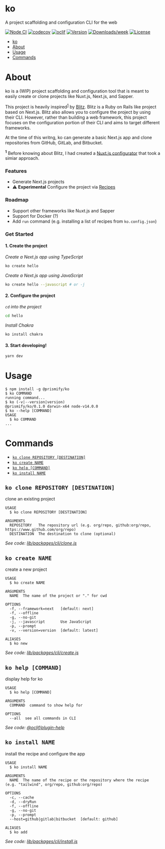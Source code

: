 # ko

A project scaffolding and configuration CLI for the web

[![Node CI](https://github.com/prismify-co/ko/workflows/Node/badge.svg)](https://github.com/prismify-co/ko/actions?query=workflow%3ANode)
[![codecov](https://codecov.io/gh/prismify-co/ko/branch/master/graph/badge.svg)](https://codecov.io/gh/prismify-co/ko)
[![oclif](https://img.shields.io/badge/cli-oclif-brightgreen.svg)](https://oclif.io)
[![Version](https://img.shields.io/npm/v/@prismify/ko.svg)](https://npmjs.org/package/@prismify/ko)
[![Downloads/week](https://img.shields.io/npm/dw/@prismify/ko.svg)](https://npmjs.org/package/@prismify/ko)
[![License](https://img.shields.io/npm/l/@prismify/ko.svg)](https://github.com/prismify-co/ko/blob/master/package.json)

<!-- toc -->
* [ko](#ko)
* [About](#about)
* [Usage](#usage)
* [Commands](#commands)
<!-- tocstop -->

# About

ko is a (WIP) project scaffolding and configuration tool that is meant to easily create or clone projects like Nuxt.js, Next.js, and Sapper.

This project is heavily inspired<sup><a id="one">[1](#one)</a></sup> by [Blitz](https://github.com/blitz-js/blitz). Blitz is a Ruby on Rails like project based on Next.js. Blitz also allows you to configure the project by using their CLI. However, rather than building a web framework, this project focuses on the configuration portion of their CLI and aims to target different frameworks.

At the time of this writng, ko can generate a basic Next.js app and clone repositories from GitHub, GitLab, and Bitbucket.

<sup id="1"><b>1</b></sup> Before knowing about Blitz, I had created a [Nuxt.js configurator](https://www.github.com/prismify-co/ko-utils) that took a simiar approach.

### Features

- Generate Next.js projects
- :warning: **Experimental** Configure the project via [Recipes](https://www.github.com/prismify-co/ko-recipes)

### Roadmap

- Support other frameworks like Nuxt.js and Sapper
- Support for Docker (?)
- Add `run` command (e.g. installing a list of recipes from `ko.config.json`)

### Get Started

#### 1. Create the project

_Create a Next.js app using TypeScript_

```bash
ko create hello
```

_Create a Next.js app using JavaScript_

```bash
ko create hello --javascript # or -j
```

#### 2. Configure the project

_`cd` into the project_

```bash
cd hello
```

_Install Chakra_

```bash
ko install chakra
```

#### 3. Start developing!

```bash
yarn dev
```

# Usage

<!-- usage -->
```sh-session
$ npm install -g @prismify/ko
$ ko COMMAND
running command...
$ ko (-v|--version|version)
@prismify/ko/0.1.0 darwin-x64 node-v14.0.0
$ ko --help [COMMAND]
USAGE
  $ ko COMMAND
...
```
<!-- usagestop -->

# Commands

<!-- commands -->
* [`ko clone REPOSITORY [DESTINATION]`](#ko-clone-repository-destination)
* [`ko create NAME`](#ko-create-name)
* [`ko help [COMMAND]`](#ko-help-command)
* [`ko install NAME`](#ko-install-name)

## `ko clone REPOSITORY [DESTINATION]`

clone an existing project

```
USAGE
  $ ko clone REPOSITORY [DESTINATION]

ARGUMENTS
  REPOSITORY   The repository url (e.g. org/repo, github:org/repo, https://www.github.com/org/repo)
  DESTINATION  The destination to clone (optional)
```

_See code: [lib/packages/cli/clone.js](https://github.com/prismify-co/ko/blob/v0.1.0/lib/packages/cli/clone.js)_

## `ko create NAME`

create a new project

```
USAGE
  $ ko create NAME

ARGUMENTS
  NAME  The name of the project or "." for cwd

OPTIONS
  -f, --framework=next   [default: next]
  -f, --offline
  -g, --no-git
  -j, --javascript       Use JavaScript
  -p, --prompt
  -v, --version=version  [default: latest]

ALIASES
  $ ko new
```

_See code: [lib/packages/cli/create.js](https://github.com/prismify-co/ko/blob/v0.1.0/lib/packages/cli/create.js)_

## `ko help [COMMAND]`

display help for ko

```
USAGE
  $ ko help [COMMAND]

ARGUMENTS
  COMMAND  command to show help for

OPTIONS
  --all  see all commands in CLI
```

_See code: [@oclif/plugin-help](https://github.com/oclif/plugin-help/blob/v3.2.0/src/commands/help.ts)_

## `ko install NAME`

install the recipe and configure the app

```
USAGE
  $ ko install NAME

ARGUMENTS
  NAME  The name of the recipe or the repository where the recipe (e.g. "tailwind", org/repo, github:org/repo)

OPTIONS
  -c, --cache
  -d, --dryRun
  -f, --offline
  -g, --no-git
  -p, --prompt
  --host=github|gitlab|bitbucket  [default: github]

ALIASES
  $ ko add
```

_See code: [lib/packages/cli/install.js](https://github.com/prismify-co/ko/blob/v0.1.0/lib/packages/cli/install.js)_
<!-- commandsstop -->
